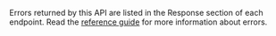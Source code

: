 Errors returned by this API are listed in the Response section of each endpoint. 
Read the [reference guide](/api-documentation/docs/reference-guide#errors) for more information about errors.

